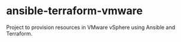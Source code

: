 # ansible-terraform-vmware
Project to provision resources in VMware vSphere using Ansible and Terraform.
